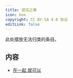 ```yaml
---
title: 混沌之境
icon: box
copyright: CC BY-SA 4.0 协议
editLink: false
---
```


此处摆放无法归类的条目。

## 内容

- [在一起 就可以](huawei-together.md)
